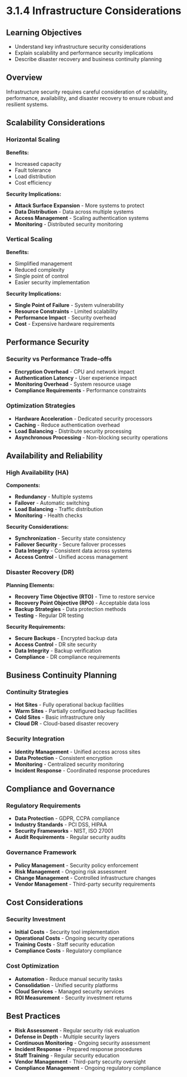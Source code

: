 # 3.1.4 Infrastructure Considerations

## Learning Objectives
- Understand key infrastructure security considerations
- Explain scalability and performance security implications
- Describe disaster recovery and business continuity planning

## Overview
Infrastructure security requires careful consideration of scalability, performance, availability, and disaster recovery to ensure robust and resilient systems.

## Scalability Considerations

### Horizontal Scaling
**Benefits:**
- Increased capacity
- Fault tolerance
- Load distribution
- Cost efficiency

**Security Implications:**
- **Attack Surface Expansion** - More systems to protect
- **Data Distribution** - Data across multiple systems
- **Access Management** - Scaling authentication systems
- **Monitoring** - Distributed security monitoring

### Vertical Scaling
**Benefits:**
- Simplified management
- Reduced complexity
- Single point of control
- Easier security implementation

**Security Implications:**
- **Single Point of Failure** - System vulnerability
- **Resource Constraints** - Limited scalability
- **Performance Impact** - Security overhead
- **Cost** - Expensive hardware requirements

## Performance Security

### Security vs Performance Trade-offs
- **Encryption Overhead** - CPU and network impact
- **Authentication Latency** - User experience impact
- **Monitoring Overhead** - System resource usage
- **Compliance Requirements** - Performance constraints

### Optimization Strategies
- **Hardware Acceleration** - Dedicated security processors
- **Caching** - Reduce authentication overhead
- **Load Balancing** - Distribute security processing
- **Asynchronous Processing** - Non-blocking security operations

## Availability and Reliability

### High Availability (HA)
**Components:**
- **Redundancy** - Multiple systems
- **Failover** - Automatic switching
- **Load Balancing** - Traffic distribution
- **Monitoring** - Health checks

**Security Considerations:**
- **Synchronization** - Security state consistency
- **Failover Security** - Secure failover processes
- **Data Integrity** - Consistent data across systems
- **Access Control** - Unified access management

### Disaster Recovery (DR)
**Planning Elements:**
- **Recovery Time Objective (RTO)** - Time to restore service
- **Recovery Point Objective (RPO)** - Acceptable data loss
- **Backup Strategies** - Data protection methods
- **Testing** - Regular DR testing

**Security Requirements:**
- **Secure Backups** - Encrypted backup data
- **Access Control** - DR site security
- **Data Integrity** - Backup verification
- **Compliance** - DR compliance requirements

## Business Continuity Planning

### Continuity Strategies
- **Hot Sites** - Fully operational backup facilities
- **Warm Sites** - Partially configured backup facilities
- **Cold Sites** - Basic infrastructure only
- **Cloud DR** - Cloud-based disaster recovery

### Security Integration
- **Identity Management** - Unified access across sites
- **Data Protection** - Consistent encryption
- **Monitoring** - Centralized security monitoring
- **Incident Response** - Coordinated response procedures

## Compliance and Governance

### Regulatory Requirements
- **Data Protection** - GDPR, CCPA compliance
- **Industry Standards** - PCI DSS, HIPAA
- **Security Frameworks** - NIST, ISO 27001
- **Audit Requirements** - Regular security audits

### Governance Framework
- **Policy Management** - Security policy enforcement
- **Risk Management** - Ongoing risk assessment
- **Change Management** - Controlled infrastructure changes
- **Vendor Management** - Third-party security requirements

## Cost Considerations

### Security Investment
- **Initial Costs** - Security tool implementation
- **Operational Costs** - Ongoing security operations
- **Training Costs** - Staff security education
- **Compliance Costs** - Regulatory compliance

### Cost Optimization
- **Automation** - Reduce manual security tasks
- **Consolidation** - Unified security platforms
- **Cloud Services** - Managed security services
- **ROI Measurement** - Security investment returns

## Best Practices
- **Risk Assessment** - Regular security risk evaluation
- **Defense in Depth** - Multiple security layers
- **Continuous Monitoring** - Ongoing security assessment
- **Incident Response** - Prepared response procedures
- **Staff Training** - Regular security education
- **Vendor Management** - Third-party security oversight
- **Compliance Management** - Ongoing regulatory compliance